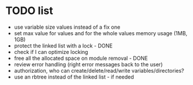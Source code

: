 # TODO list
- use variable size values instead of a fix one
- set max value for values and for the whole values memory usage (1MB, 1GB)
- protect the linked list with a lock - DONE
- check if I can optimize locking
- free all the allocated space on module removal - DONE
- review error handling (right error messages back to the user)
- authorization, who can create/delete/read/write variables/directories?
- use an rbtree instead of the linked list - if needed
